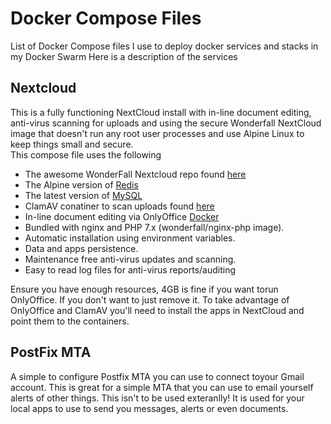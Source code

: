 # Docker Compose Files
List of Docker Compose files I use to deploy docker services and stacks in my Docker Swarm
Here is a description of the services


## Nextcloud
This is a fully functioning NextCloud install with in-line document editing, anti-virus scanning for uploads and using the secure Wonderfall NextCloud image that doesn't run any root user processes and use Alpine Linux to keep things small and secure.  
This compose file uses the following
* The awesome WonderFall Nextcloud repo found [here](https://hub.docker.com/r/wonderfall/nextcloud/)
* The Alpine version of [Redis](https://hub.docker.com/_/redis/)
* The latest version of [MySQL](https://hub.docker.com/_/mysql)
* ClamAV conatiner to scan uploads found [here](https://github.com/tiredofit/docker-clamav)
* In-line document editing via OnlyOffice [Docker](https://github.com/ONLYOFFICE/Docker-DocumentServer)
* Bundled with nginx and PHP 7.x (wonderfall/nginx-php image).
* Automatic installation using environment variables.
* Data and apps persistence.
* Maintenance free anti-virus updates and scanning.
* Easy to read log files for anti-virus reports/auditing


Ensure you have enough resources, 4GB is fine if you want torun OnlyOffice.  If you don't want to just remove it.
To take advantage of OnlyOffice and ClamAV you'll need to install the apps in NextCloud and point them to the containers.  

## PostFix MTA  
A simple to configure Postfix MTA you can use to connect toyour Gmail account.  This is great for a simple MTA that you can use to email yourself alerts of other things.  This isn't to be used exteranlly!  It is used for your local apps to use to send you messages, alerts or even documents.  
